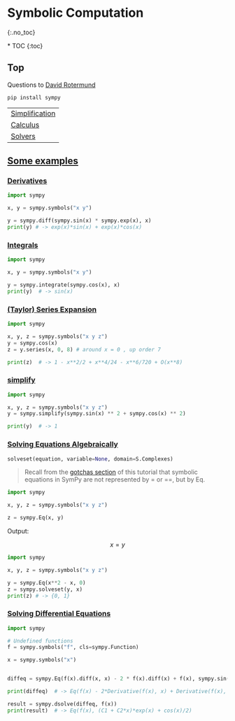 # Symbolic Computation
{:.no_toc}

<nav markdown="1" class="toc-class">
* TOC
{:toc}
</nav>

## Top

Questions to [David Rotermund](mailto:davrot@uni-bremen.de)

```shell
pip install sympy
```

||
|---|
|[Simplification](https://docs.sympy.org/latest/tutorials/intro-tutorial/simplification.html)|
|[Calculus](https://docs.sympy.org/latest/tutorials/intro-tutorial/calculus.html) |
|[Solvers](https://docs.sympy.org/latest/tutorials/intro-tutorial/solvers.html)|




## [Some examples](https://docs.sympy.org/latest/tutorials/intro-tutorial/intro.html#a-more-interesting-example)


### [Derivatives](https://docs.sympy.org/latest/tutorials/intro-tutorial/calculus.html#derivatives)

```python
import sympy

x, y = sympy.symbols("x y")

y = sympy.diff(sympy.sin(x) * sympy.exp(x), x)
print(y) # -> exp(x)*sin(x) + exp(x)*cos(x)
```

### [Integrals](https://docs.sympy.org/latest/tutorials/intro-tutorial/calculus.html#integrals)

```python
import sympy

x, y = sympy.symbols("x y")

y = sympy.integrate(sympy.cos(x), x)
print(y)  # -> sin(x)
```


### [(Taylor) Series Expansion](https://docs.sympy.org/latest/tutorials/intro-tutorial/calculus.html#series-expansion)

```python
import sympy

x, y, z = sympy.symbols("x y z")
y = sympy.cos(x)
z = y.series(x, 0, 8) # around x = 0 , up order 7

print(z)  # -> 1 - x**2/2 + x**4/24 - x**6/720 + O(x**8)
```

### [simplify](https://docs.sympy.org/latest/tutorials/intro-tutorial/simplification.html#simplify)

```python
import sympy

x, y, z = sympy.symbols("x y z")
y = sympy.simplify(sympy.sin(x) ** 2 + sympy.cos(x) ** 2)

print(y)  # -> 1
```

### [Solving Equations Algebraically](https://docs.sympy.org/latest/tutorials/intro-tutorial/solvers.html)

```python
solveset(equation, variable=None, domain=S.Complexes)
```

> Recall from the [gotchas section](https://docs.sympy.org/latest/tutorials/intro-tutorial/gotchas.html#tutorial-gotchas-equals) of this tutorial that symbolic equations in SymPy are not represented by = or ==, but by Eq.

```python
import sympy

x, y, z = sympy.symbols("x y z")

z = sympy.Eq(x, y)
```

Output:

$$x=y$$


```python
import sympy

x, y, z = sympy.symbols("x y z")

y = sympy.Eq(x**2 - x, 0)
z = sympy.solveset(y, x)
print(z) # -> {0, 1}
```

### [Solving Differential Equations](https://docs.sympy.org/latest/tutorials/intro-tutorial/solvers.html#solving-differential-equations)

```python
import sympy

# Undefined functions
f = sympy.symbols("f", cls=sympy.Function)

x = sympy.symbols("x")


diffeq = sympy.Eq(f(x).diff(x, x) - 2 * f(x).diff(x) + f(x), sympy.sin(x))

print(diffeq)  # -> Eq(f(x) - 2*Derivative(f(x), x) + Derivative(f(x), (x, 2)), sin(x))

result = sympy.dsolve(diffeq, f(x))
print(result)  # -> Eq(f(x), (C1 + C2*x)*exp(x) + cos(x)/2)
```

